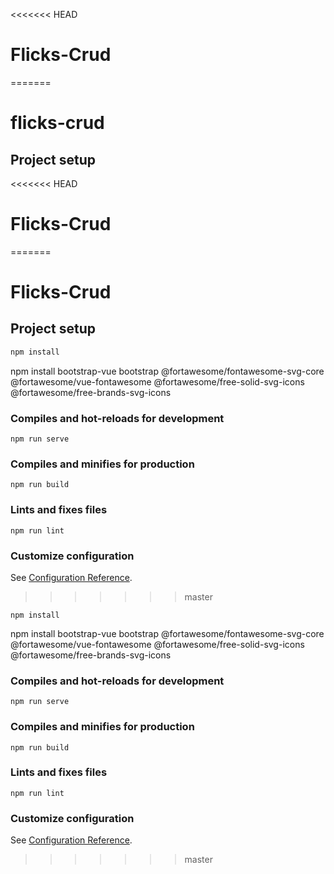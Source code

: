 <<<<<<< HEAD
# Flicks-Crud
=======
# flicks-crud

## Project setup
<<<<<<< HEAD
# Flicks-Crud
=======
# Flicks-Crud

## Project setup
```markdown
npm install
```
npm install bootstrap-vue bootstrap @fortawesome/fontawesome-svg-core @fortawesome/vue-fontawesome @fortawesome/free-solid-svg-icons @fortawesome/free-brands-svg-icons

### Compiles and hot-reloads for development
```
npm run serve
```

### Compiles and minifies for production
```
npm run build
```

### Lints and fixes files
```
npm run lint
```

### Customize configuration
See [Configuration Reference](https://cli.vuejs.org/config/).
>>>>>>> master
```
npm install
```
npm install bootstrap-vue bootstrap @fortawesome/fontawesome-svg-core @fortawesome/vue-fontawesome @fortawesome/free-solid-svg-icons @fortawesome/free-brands-svg-icons

### Compiles and hot-reloads for development
```
npm run serve
```

### Compiles and minifies for production
```
npm run build
```

### Lints and fixes files
```
npm run lint
```

### Customize configuration
See [Configuration Reference](https://cli.vuejs.org/config/).
>>>>>>> master
